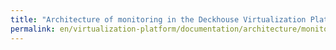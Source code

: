```yaml
---
title: "Architecture of monitoring in the Deckhouse Virtualization Platform"
permalink: en/virtualization-platform/documentation/architecture/monitoring/
---
```

